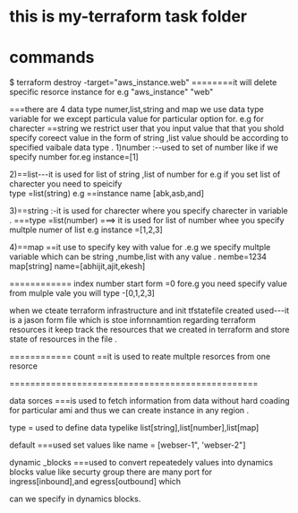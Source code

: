 # this is my-terraform task folder
# commands 

$ terraform destroy -target="aws_instance.web"          ========it will delete specific resorce instance  for e.g  "aws_instance" "web"


===there are 4 data type numer,list,string and map 
we use data type variable for we except particula value for particular option  for. e.g for charecter ==string  we restrict user that you input value that that you shold specify coreect value in the form of string ,list value should be according to specified vaibale  data type .
1)number :--used to set of number like if we specify number for.eg  instance=[1]




2)==list---it is used for list of string ,list of number for e.g if you set list of charecter you need to speicify  
type =list(string)    e.g ==instance name [abk,asb,and]

3)==string :-it is used for charecter where you specify charecter in variable .
===type =list(number) ===> it is used for list of number whee you specify multple numer of list e.g instance =[1,2,3]

4)==map ==it use to specify key with value for .e.g we specify multple variable  which can be string ,numbe,list with any value .
nembe=1234
 map[string]
name=[abhijit,ajit,ekesh]


============
index number start form =0
fore.g you need specify value from mulple vale you will type -[0,1,2,3]


when we cteate terraform infrastructure and init
tfstatefile created  used---it is a jason form file which is stoe infornnamtion regarding terraform resources  it keep track the resources that we created in terraform and store state of resources in the file .


============
count ==it is used to reate multple resorces from one resorce


================================================

data sorces ===is used to fetch information from data without hard coading for particular ami and thus we can create instance in any region .

type = used to define data typelike list[string],list[number],list[map]

default ===used set values like name = [webser-1", 'webser-2"]


dynamic _blocks ===used to convert repeatedely values into dynamics blocks value like securty group there are many port for ingress[inbound],and egress[outbound] which 

can we specify in dynamics blocks.
